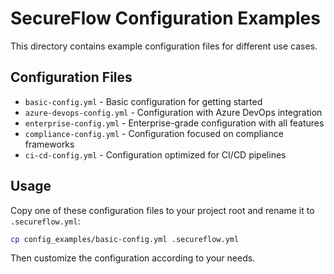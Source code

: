 # SecureFlow Configuration Examples

This directory contains example configuration files for different use cases.

## Configuration Files

- `basic-config.yml` - Basic configuration for getting started
- `azure-devops-config.yml` - Configuration with Azure DevOps integration
- `enterprise-config.yml` - Enterprise-grade configuration with all features
- `compliance-config.yml` - Configuration focused on compliance frameworks
- `ci-cd-config.yml` - Configuration optimized for CI/CD pipelines

## Usage

Copy one of these configuration files to your project root and rename it to `.secureflow.yml`:

```bash
cp config_examples/basic-config.yml .secureflow.yml
```

Then customize the configuration according to your needs.
